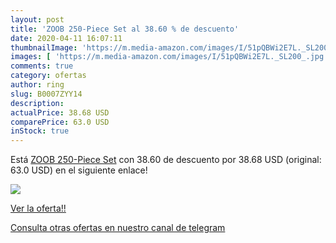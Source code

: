 ```yaml
---
layout: post
title: 'ZOOB 250-Piece Set al 38.60 % de descuento'
date: 2020-04-11 16:07:11
thumbnailImage: 'https://m.media-amazon.com/images/I/51pQBWi2E7L._SL200_.jpg'
images: [ 'https://m.media-amazon.com/images/I/51pQBWi2E7L._SL200_.jpg' ]
comments: true
category: ofertas
author: ring
slug: B0007ZYY14
description:
actualPrice: 38.68 USD
comparePrice: 63.0 USD
inStock: true
---
```


Está [ZOOB 250-Piece Set](https://www.amazon.com/dp/B0007ZYY14/?tag=redken08-20) con 38.60 de descuento por 38.68 USD (original: 63.0 USD) en el siguiente enlace!

[![](https://m.media-amazon.com/images/I/51pQBWi2E7L._SL200_.jpg)](https://www.amazon.com/dp/B0007ZYY14/?tag=redken08-20)

[Ver la oferta!!](https://www.amazon.com/dp/B0007ZYY14/?tag=redken08-20)

[Consulta otras ofertas en nuestro canal de telegram](https://t.me/s/ofertas25)
